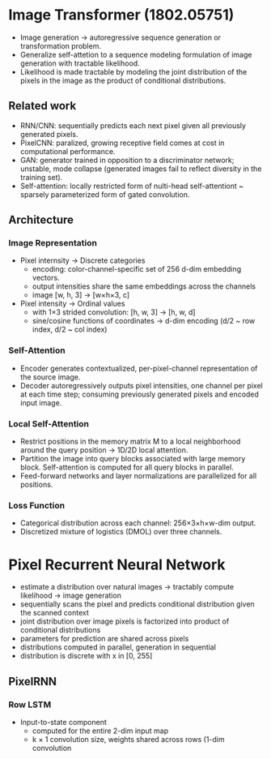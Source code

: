 # Image Transformer (1802.05751)
- Image generation -> autoregressive sequence generation or transformation problem.
- Generalize self-attetion to a sequence modeling formulation of image generation with tractable likelihood.
- Likelihood is made tractable by modeling the joint distribution of the pixels in the image as the product of conditional distributions.
## Related work
- RNN/CNN: sequentially predicts each next pixel given all previously generated pixels.
- PixelCNN: paralized, growing receptive field comes at cost in computational performance.
- GAN: generator trained in opposition to a discriminator network; unstable, mode collapse (generated images fail to reflect diversity in the training set).
- Self-attention: locally restricted form of nulti-head self-attentiont ~ sparsely parameterized form of gated convolution.
## Architecture
### Image Representation
- Pixel internsity -> Discrete categories
    - encoding: color-channel-specific set of 256 d-dim embedding vectors.
    - output intensities share the same embeddings across the channels
    - image [w, h, 3] -> [w$\times$h$\times$3, c]
- Pixel intensity -> Ordinal values 
    - with 1$\times$3 strided convolution: [h, w, 3] -> [h, w, d]
    - sine/cosine functions of coordinates -> d-dim encoding (d/2 ~ row index, d/2 ~ col index)
### Self-Attention
- Encoder generates contextualized, per-pixel-channel representation of the source image.
- Decoder autoregressively outputs pixel intensities, one channel per pixel at each time step; consuming previously generated pixels and encoded input image.
### Local Self-Attention
- Restrict positions in the memory matrix M to a local neighborhood around the query position -> 1D/2D local attention. 
- Partition the image into query blocks associated with large memory block. Self-attention is computed for all query blocks in parallel. 
- Feed-forward networks and layer normalizations are parallelized for all positions.
### Loss Function
- Categorical distribution across each channel: 256$\times$3$\times$h$\times$w-dim output.
- Discretized mixture of logistics (DMOL) over three channels.

# Pixel Recurrent Neural Network
- estimate a distribution over natural images -> tractably compute likelihood -> image generation
- sequentially scans the pixel and predicts conditional distribution given the scanned context
- joint distribution over image pixels is factorized into product of conditional distributions
- parameters for prediction are shared across pixels
- distributions computed in parallel, generation in sequential
- distribution is discrete with x in [0, 255]
## PixelRNN
### Row LSTM
- Input-to-state component
    - computed for the entire 2-dim input map
    - k $\times$ 1 convolution size, weights shared across rows (1-dim convolution 
